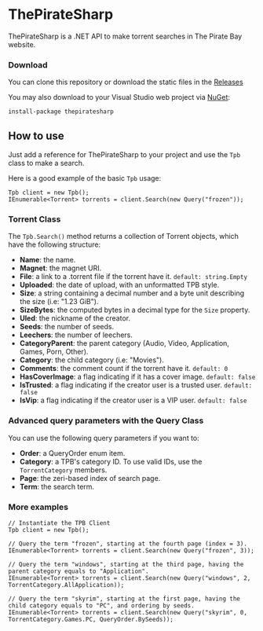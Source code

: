 ThePirateSharp
==============

ThePirateSharp is a .NET API to make torrent searches in The Pirate Bay website.

### Download

You can clone this repository or download the static files in the [Releases](https://github.com/ggondim/thepiratesharp/releases/latest)

You may also download to your Visual Studio web project via [NuGet](https://www.nuget.org/packages/thepiratesharp/):
```
install-package thepiratesharp
```

## How to use

Just add a reference for ThePirateSharp to your project and use the `Tpb` class to make a search.

Here is a good example of the basic `Tpb` usage:

```
Tpb client = new Tpb();
IEnumerable<Torrent> torrents = client.Search(new Query("frozen"));
```

### Torrent Class

The `Tpb.Search()` method returns a collection of Torrent objects, which have the following structure:

* **Name**: the name.
* **Magnet**: the magnet URI.
* **File**: a link to a .torrent file if the torrent have it. `default: string.Empty` 
* **Uploaded**: the date of upload, with an unformatted TPB style.
* **Size**: a string containing a decimal number and a byte unit describing the size (i.e: "1.23 GiB").
* **SizeBytes**: the computed bytes in a decimal type for the `Size` property.
* **Uled**: the nickname of the creator.
* **Seeds**: the number of seeds.
* **Leechers**: the number of leechers.
* **CategoryParent**: the parent category (Audio, Video, Application, Games, Porn, Other).
* **Category**: the child category (i.e: "Movies").
* **Comments**: the comment count if the torrent have it. `default: 0`
* **HasCoverImage**: a flag indicating if it has a cover image. `default: false`
* **IsTrusted**: a flag indicating if the creator user is a trusted user. `default: false`
* **IsVip**: a flag indicating if the creator user is a VIP user. `default: false`

### Advanced query parameters with the Query Class

You can use the following query parameters if you want to:

* **Order**: a QueryOrder enum item.
* **Category**: a TPB's category ID. To use valid IDs, use the `TorrentCategory` members.
* **Page**: the zeri-based index of search page.
* **Term**: the search term.

### More examples

```
// Instantiate the TPB Client
Tpb client = new Tpb();

// Query the term "frozen", starting at the fourth page (index = 3).
IEnumerable<Torrent> torrents = client.Search(new Query("frozen", 3));

// Query the term "windows", starting at the third page, having the parent category equals to "Application".
IEnumerable<Torrent> torrents = client.Search(new Query("windows", 2, TorrentCategory.AllApplication));

// Query the term "skyrim", starting at the first page, having the child category equals to "PC", and ordering by seeds.
IEnumerable<Torrent> torrents = client.Search(new Query("skyrim", 0, TorrentCategory.Games.PC, QueryOrder.BySeeds));
```
